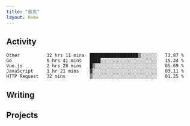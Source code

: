 ```yaml
---
title: "首页"
layout: Home
---
```


## Activity
<!--START_SECTION:waka-->
```text
Other          32 hrs 11 mins  ██████████████████▒░░░░░░   73.87 % 
Go             6 hrs 41 mins   ████░░░░░░░░░░░░░░░░░░░░░   15.34 % 
Vue.js         2 hrs 28 mins   █▒░░░░░░░░░░░░░░░░░░░░░░░   05.69 % 
JavaScript     1 hr 21 mins    ▓░░░░░░░░░░░░░░░░░░░░░░░░   03.11 % 
HTTP Request   32 mins         ▒░░░░░░░░░░░░░░░░░░░░░░░░   01.25 % 
```
<!--END_SECTION:waka-->

## Writing
<PindedPosts />

## Projects
<Projects />

